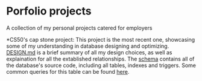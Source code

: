 # Porfolio projects
A collection of my personal projects catered for employers

*CS50's cap stone project:
This project is the most recent one, showcasing some of my understanding in database designing and optimizing. [DESIGN.md](DESIGN.md) is a brief summary of all my design choices, as well as explaination for all the extablished relationships. The [schema](schema.sql) contains all of the database's source code, including all tables, indexes and triggers. Some common queries for this table can be found [here](queries.sql).
